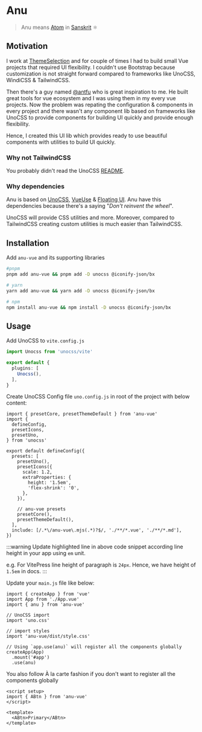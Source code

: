 # Anu

> Anu means [Atom](https://en.wikipedia.org/wiki/Atom) in [Sanskrit](https://en.wikipedia.org/wiki/Sanskrit) ⚛️

## Motivation

I work at [ThemeSelection](https://themeselection.com) and for couple of times I had to build small Vue projects that required UI flexibility. I couldn't use Bootstrap because customization is not straight forward compared to frameworks like UnoCSS, WindiCSS & TailwindCSS.

Then there's a guy named [@antfu](https://github.com/antfu) who is great inspiration to me. He built great tools for vue ecosystem and I was using them in my every vue projects. Now the problem was repating the configuration & components in every project and there wasn't any component lib based on frameworks like UnoCSS to provide components for building UI quickly and provide enough flexibility.

Hence, I created this UI lib which provides ready to use beautiful components with utilities to build UI quickly.

### Why not TailwindCSS

You probably didn't read the UnoCSS [README](https://github.com/unocss/unocss#readme).

### Why dependencies

Anu is based on [UnoCSS](https://github.com/unocss/unocss), [VueUse](https://vueuse.org/) & [Floating UI](https://floating-ui.com/). Anu have this dependencies because there's a saying "_Don't reinvent the wheel_".

UnoCSS will provide CSS utilities and more. Moreover, compared to TailwindCSS creating custom utilities is much easier than TailwindCSS.

## Installation

Add `anu-vue` and its supporting libraries

```bash
#pnpm
pnpm add anu-vue && pnpm add -D unocss @iconify-json/bx

# yarn
yarn add anu-vue && yarn add -D unocss @iconify-json/bx

# npm
npm install anu-vue && npm install -D unocss @iconify-json/bx
```

## Usage

Add UnoCSS to `vite.config.js`

```ts
import Unocss from 'unocss/vite'

export default {
  plugins: [
    Unocss(),
  ],
}
```

Create UnoCSS Config file `uno.config.js` in root of the project with below content:

```ts{14}
import { presetCore, presetThemeDefault } from 'anu-vue'
import {
  defineConfig,
  presetIcons,
  presetUno,
} from 'unocss'

export default defineConfig({
  presets: [
    presetUno(),
    presetIcons({
      scale: 1.2,
      extraProperties: {
        height: '1.5em',
        'flex-shrink': '0',
      },
    }),

    // anu-vue presets
    presetCore(),
    presetThemeDefault(),
  ],
  include: [/.*\/anu-vue\.mjs(.*)?$/, './**/*.vue', './**/*.md'],
})
```

:::warning
Update highlighted line in above code snippet according line height in your app using `em` unit.

e.g. For VitePress line height of paragraph is `24px`. Hence, we have height of `1.5em` in docs.
:::

Update your `main.js` file like below:

```js{3,5-6,8-9,14}
import { createApp } from 'vue'
import App from './App.vue'
import { anu } from 'anu-vue'

// UnoCSS import
import 'uno.css'

// import styles
import 'anu-vue/dist/style.css'

// Using `app.use(anu)` will register all the components globally
createApp(App)
  .mount('#app')
  .use(anu)
```

You also follow À la carte fashion if you don't want to register all the components globally

```vue
<script setup>
import { ABtn } from 'anu-vue'
</script>

<template>
  <ABtn>Primary</ABtn>
</template>
```

